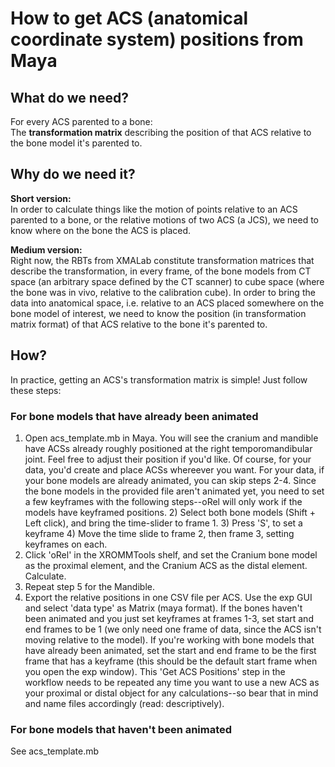 # How to get ACS (anatomical coordinate system) positions from Maya

## What do we need?
For every ACS parented to a bone:  
The **transformation matrix** describing the position of that ACS relative to the bone model it's parented to.

## Why do we need it?
**Short version:**  
In order to calculate things like the motion of points relative to an ACS parented to a bone, or the relative motions of two ACS (a JCS), we need to know where on the bone the ACS is placed.  

**Medium version:**  
Right now, the RBTs from XMALab constitute transformation matrices that describe the transformation, in every frame, of the bone models from CT space (an arbitrary space defined by the CT scanner) to cube space (where the bone was in vivo, relative to the calibration cube).
In order to bring the data into anatomical space, i.e. relative to an ACS placed somewhere on the bone model of interest, we need to know the position (in transformation matrix format) of that ACS relative to the bone it's parented to. 

## How? 
In practice, getting an ACS's transformation matrix is simple! Just follow these steps:

### For bone models that have already been animated

1) Open acs_template.mb in Maya. You will see the cranium and mandible have ACSs already roughly positioned at the right temporomandibular joint. Feel free to adjust their position if you'd like. Of course, for your data, you'd create and place ACSs whereever you want. 
For your data, if your bone models are already animated, you can skip steps 2-4. Since the bone models in the provided file aren't animated yet, you need to set a few keyframes with the following steps--oRel will only work if the models have keyframed positions.
    2) Select both bone models (Shift + Left click), and bring the time-slider to frame 1. 
    3) Press 'S', to set a keyframe
    4) Move the time slide to frame 2, then frame 3, setting keyframes on each. 
5) Click 'oRel' in the XROMMTools shelf, and set the Cranium bone model as the proximal element, and the Cranium ACS as the distal element. Calculate.
6) Repeat step 5 for the Mandible.
7) Export the relative positions in one CSV file per ACS. Use the exp GUI and select 'data type' as Matrix (maya format). If the bones haven't been animated and you just set keyframes at frames 1-3, set start and end frames to be 1 (we only need one frame of data, since the ACS isn't moving relative to the model). If you're working with bone models that have already been animated, set the start and end frame to be the first frame that has a keyframe (this should be the default start frame when you open the exp window).
This 'Get ACS Positions' step in the workflow needs to be repeated any time you want to use a new ACS as your proximal or distal object for any calculations--so bear that in mind and name files accordingly (read: descriptively). 

### For bone models that haven't been animated
See acs_template.mb
